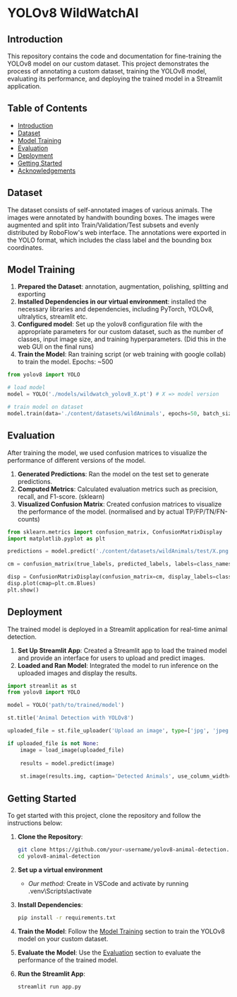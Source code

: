 # YOLOv8 WildWatchAI

## Introduction

This repository contains the code and documentation for fine-training the YOLOv8 model on our custom dataset.
This project demonstrates the process of annotating a custom dataset, training the YOLOv8 model, evaluating its performance, and deploying the trained model in a Streamlit application.

## Table of Contents

- [Introduction](#introduction)
- [Dataset](#dataset)
- [Model Training](#model-training)
- [Evaluation](#evaluation)
- [Deployment](#deployment)
- [Getting Started](#getting-started)
- [Acknowledgements](#acknowledgements)

## Dataset

The dataset consists of self-annotated images of various animals. The images were annotated by handwith bounding boxes. The images were augmented and split into Train/Validation/Test subsets and evenly distributed by RoboFlow's web interface. The annotations were exported in the YOLO format, which includes the class label and the bounding box coordinates.

## Model Training

1. **Prepared the Dataset**: annotation, augmentation, polishing, splitting and exporting
2. **Installed Dependencies in our virtual environment**: installed the necessary libraries and dependencies, including PyTorch, YOLOv8, ultralytics, streamlit etc.
3. **Configured model**: Set up the yolov8 configuration file with the appropriate parameters for our custom dataset, such as the number of classes, input image size, and training hyperparameters. (Did this in the web GUI on the final runs)
4. **Train the Model**: Ran training script (or web training with google collab) to train the model. Epochs: ~500

```python
from yolov8 import YOLO

# load model
model = YOLO('./models/wildwatch_yolov8_X.pt') # X => model version

# train model on dataset
model.train(data='./content/datasets/wildAnimals', epochs=50, batch_size=16, img_size=640)
```

## Evaluation

After training the model, we used confusion matrices to visualize the performance of different versions of the model.

1. **Generated Predictions**: Ran the model on the test set to generate predictions.
2. **Computed Metrics**: Calculated evaluation metrics such as precision, recall, and F1-score. (sklearn)
3. **Visualized Confusion Matrix**: Created confusion matrices to visualize the performance of the model. (normalised and by actual TP/FP/TN/FN-counts)

```python
from sklearn.metrics import confusion_matrix, ConfusionMatrixDisplay
import matplotlib.pyplot as plt

predictions = model.predict('./content/datasets/wildAnimals/test/X.png')

cm = confusion_matrix(true_labels, predicted_labels, labels=class_names)

disp = ConfusionMatrixDisplay(confusion_matrix=cm, display_labels=class_names)
disp.plot(cmap=plt.cm.Blues)
plt.show()
```

## Deployment

The trained model is deployed in a Streamlit application for real-time animal detection. 

1. **Set Up Streamlit App**: Created a Streamlit app to load the trained model and provide an interface for users to upload and predict images.
2. **Loaded and Ran Model**: Integrated the model to run inference on the uploaded images and display the results.

```python
import streamlit as st
from yolov8 import YOLO

model = YOLO('path/to/trained/model')

st.title('Animal Detection with YOLOv8')

uploaded_file = st.file_uploader('Upload an image', type=['jpg', 'jpeg', 'png'])

if uploaded_file is not None:
    image = load_image(uploaded_file)
    
    results = model.predict(image)
    
    st.image(results.img, caption='Detected Animals', use_column_width=True)
```

## Getting Started

To get started with this project, clone the repository and follow the instructions below:

1. **Clone the Repository**:

    ```sh
    git clone https://github.com/your-username/yolov8-animal-detection.git
    cd yolov8-animal-detection
    ```

2. **Set up a virtual environment**
    - *Our method:* Create in VSCode and activate by running .venv\Scripts\activate

3. **Install Dependencies**:

    ```sh
    pip install -r requirements.txt
    ```

4. **Train the Model**: Follow the [Model Training](#model-training) section to train the YOLOv8 model on your custom dataset.

5. **Evaluate the Model**: Use the [Evaluation](#evaluation) section to evaluate the performance of the trained model.

6. **Run the Streamlit App**:

    ```sh
    streamlit run app.py
    ```
